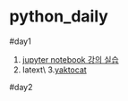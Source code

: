 # python_daily

#day1

1. [jupyter notebook 강의 실습](1-01JupyterNotebook.ipynb)
2. latext\\
3.[yaktocat](yaktocat.png)

#day2
